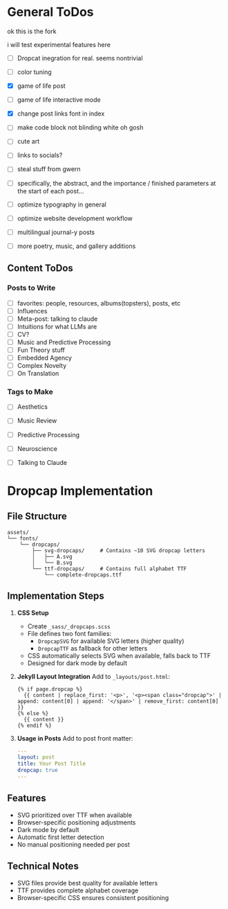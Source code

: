 # General ToDos

ok this is the fork

i will test experimental features here

- [ ] Dropcat inegration for real. seems nontrivial
- [ ] color tuning
- [x] game of life post
- [ ] game of life interactive mode
- [x] change post links font in index
- [ ] make code block not blinding white oh gosh
- [ ] cute art
- [ ] links to socials?
- [ ] steal stuff from gwern
- [ ] specifically, the abstract, and the importance / finished parameters at the start of each post...
- [ ] optimize typography in general
- [ ] optimize website development workflow
- [ ] multilingual journal-y posts
- [ ] more poetry, music, and gallery additions



## Content ToDos

### Posts to Write

- [ ] favorites: people, resources, albums(topsters), posts, etc
- [ ] Influences
- [ ] Meta-post: talking to claude
- [ ] Intuitions for what LLMs are
- [ ] CV?
- [ ] Music and Predictive Processing
- [ ] Fun Theory stuff
- [ ] Embedded Agency
- [ ] Complex Novelty
- [ ] On Translation
 
### Tags to Make

- [ ] Aesthetics
- [ ] Music Review
- [ ] Predictive Processing
- [ ] Neuroscience
- [ ] Talking to Claude



# Dropcap Implementation

## File Structure
```
assets/
└── fonts/
    └── dropcaps/
        ├── svg-dropcaps/     # Contains ~10 SVG dropcap letters
        │   ├── A.svg
        │   └── B.svg
        └── ttf-dropcaps/     # Contains full alphabet TTF
            └── complete-dropcaps.ttf
```

## Implementation Steps

1. **CSS Setup**
   - Create `_sass/_dropcaps.scss`
   - File defines two font families:
     - `DropcapSVG` for available SVG letters (higher quality)
     - `DropcapTTF` as fallback for other letters
   - CSS automatically selects SVG when available, falls back to TTF
   - Designed for dark mode by default

2. **Jekyll Layout Integration**
   Add to `_layouts/post.html`:
   ```liquid
   {% if page.dropcap %}
     {{ content | replace_first: '<p>', '<p><span class="dropcap">' | append: content[0] | append: '</span>' | remove_first: content[0] }}
   {% else %}
     {{ content }}
   {% endif %}
   ```

3. **Usage in Posts**
   Add to post front matter:
   ```yaml
   ---
   layout: post
   title: Your Post Title
   dropcap: true
   ---
   ```

## Features
- SVG prioritized over TTF when available
- Browser-specific positioning adjustments
- Dark mode by default
- Automatic first letter detection
- No manual positioning needed per post

## Technical Notes
- SVG files provide best quality for available letters
- TTF provides complete alphabet coverage
- Browser-specific CSS ensures consistent positioning
```